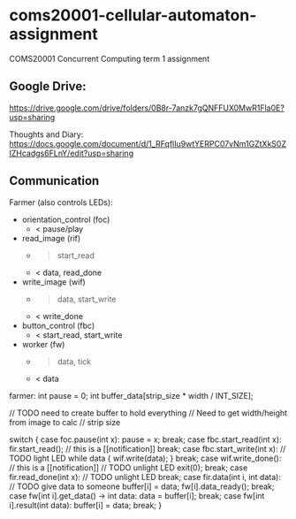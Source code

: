 # coms20001-cellular-automaton-assignment
COMS20001 Concurrent Computing term 1 assignment

## Google Drive:
https://drive.google.com/drive/folders/0B8r-7anzk7gQNFFUX0MwR1Fla0E?usp=sharing

Thoughts and Diary:
https://docs.google.com/document/d/1_RFqflIu9wtYERPC07vNm1GZtXkS0ZIZHcadgs6FLnY/edit?usp=sharing


## Communication
Farmer (also controls LEDs):

* orientation_control (foc)
  * < pause/play
* read_image (rif)
  * > start_read
  * < data, read_done
* write_image (wif)
  * > data, start_write
  * < write_done
* button_control (fbc)
  * < start_read, start_write
* worker (fw)
  * > data, tick
  * < data

farmer:
int pause = 0;
int buffer_data[strip_size * width / INT_SIZE];

// TODO need to create buffer to hold everything
// Need to get width/height from image to calc
// strip size

switch {
    case foc.pause(int x):
        pause = x;
        break;
    case fbc.start_read(int x):
        fir.start_read(); // this is a [[notification]]
        break;
    case fbc.start_write(int x):
        // TODO light LED
        while data {
            wif.write(data);
        }
        break;
    case wif.write_done(): // this is a [[notification]]
        // TODO unlight LED
        exit(0);
        break;
    case fir.read_done(int x):
        // TODO unlight LED
        break;
    case fir.data(int i, int data):
        // TODO give data to someone
        buffer[i] = data;
        fw[i].data_ready();
        break;
    case fw[int i].get_data() -> int data:
        data = buffer[i];
        break;
    case fw[int i].result(int data):
        buffer[i] = data;
        break;
}
